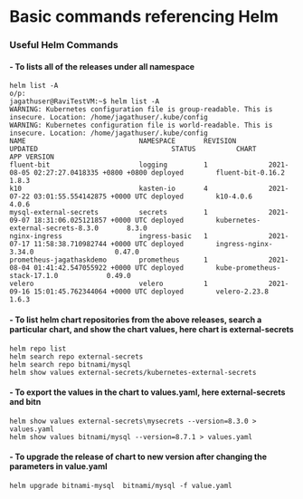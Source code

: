 # Basic commands referencing Helm
### Useful Helm Commands
#### - To lists all of the releases under all namespace
```
helm list -A
o/p:
jagathuser@RaviTestVM:~$ helm list -A
WARNING: Kubernetes configuration file is group-readable. This is insecure. Location: /home/jagathuser/.kube/config
WARNING: Kubernetes configuration file is world-readable. This is insecure. Location: /home/jagathuser/.kube/config
NAME                            NAMESPACE       REVISION        UPDATED                                 STATUS          CHART                                   APP VERSION
fluent-bit                      logging         1               2021-08-05 02:27:27.0418335 +0800 +0800 deployed        fluent-bit-0.16.2                       1.8.3
k10                             kasten-io       4               2021-07-22 03:01:55.554142875 +0000 UTC deployed        k10-4.0.6                               4.0.6
mysql-external-secrets          secrets         1               2021-09-07 18:31:06.025121857 +0000 UTC deployed        kubernetes-external-secrets-8.3.0       8.3.0
nginx-ingress                   ingress-basic   1               2021-07-17 11:58:38.710982744 +0000 UTC deployed        ingress-nginx-3.34.0                    0.47.0
prometheus-jagathaskdemo        prometheus      1               2021-08-04 01:41:42.547055922 +0000 UTC deployed        kube-prometheus-stack-17.1.0            0.49.0
velero                          velero          1               2021-09-16 15:01:45.762344064 +0000 UTC deployed        velero-2.23.8                           1.6.3

```
#### - To list helm chart repositories from the above releases, search a particular chart, and show the chart values, here chart is external-secrets
```
helm repo list
helm search repo external-secrets
helm search repo bitnami/mysql
helm show values external-secrets/kubernetes-external-secrets
```
#### - To export the values in the chart to values.yaml, here external-secrets and bitn
```
helm show values external-secrets\mysecrets --version=8.3.0 > values.yaml
helm show values bitnami/mysql --version=8.7.1 > values.yaml
```
#### - To upgrade the release of chart to new version after changing the parameters in value.yaml
```
helm upgrade bitnami-mysql  bitnami/mysql -f value.yaml
```
